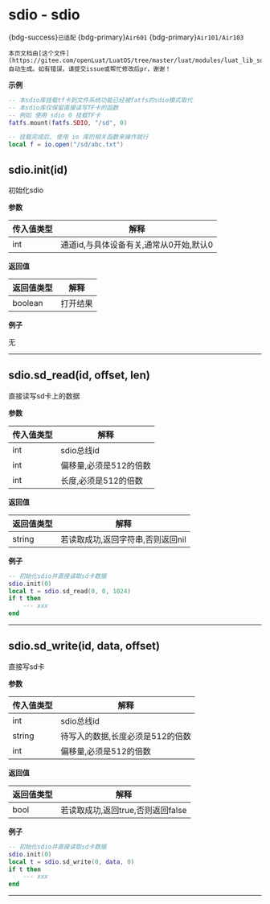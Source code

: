 # sdio - sdio

{bdg-success}`已适配` {bdg-primary}`Air601` {bdg-primary}`Air101/Air103`

```{note}
本页文档由[这个文件](https://gitee.com/openLuat/LuatOS/tree/master/luat/modules/luat_lib_sdio.c)自动生成。如有错误，请提交issue或帮忙修改后pr，谢谢！
```


**示例**

```lua
-- 本sdio库挂载tf卡到文件系统功能已经被fatfs的sdio模式取代
-- 本sdio库仅保留直接读写TF卡的函数
-- 例如 使用 sdio 0 挂载TF卡
fatfs.mount(fatfs.SDIO, "/sd", 0)

-- 挂载完成后, 使用 io 库的相关函数来操作就行
local f = io.open("/sd/abc.txt")

```

## sdio.init(id)



初始化sdio

**参数**

|传入值类型|解释|
|-|-|
|int|通道id,与具体设备有关,通常从0开始,默认0|

**返回值**

|返回值类型|解释|
|-|-|
|boolean|打开结果|

**例子**

无

---

## sdio.sd_read(id, offset, len)



直接读写sd卡上的数据

**参数**

|传入值类型|解释|
|-|-|
|int|sdio总线id|
|int|偏移量,必须是512的倍数|
|int|长度,必须是512的倍数|

**返回值**

|返回值类型|解释|
|-|-|
|string|若读取成功,返回字符串,否则返回nil|

**例子**

```lua
-- 初始化sdio并直接读取sd卡数据
sdio.init(0)
local t = sdio.sd_read(0, 0, 1024)
if t then
    --- xxx
end

```

---

## sdio.sd_write(id, data, offset)



直接写sd卡

**参数**

|传入值类型|解释|
|-|-|
|int|sdio总线id|
|string|待写入的数据,长度必须是512的倍数|
|int|偏移量,必须是512的倍数|

**返回值**

|返回值类型|解释|
|-|-|
|bool|若读取成功,返回true,否则返回false|

**例子**

```lua
-- 初始化sdio并直接读取sd卡数据
sdio.init(0)
local t = sdio.sd_write(0, data, 0)
if t then
    --- xxx
end

```

---

